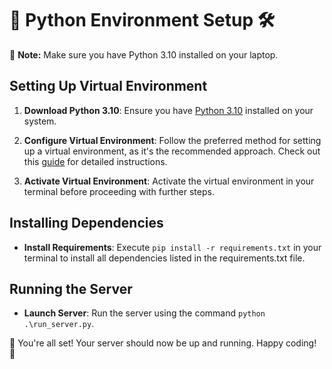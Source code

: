 # 🐍 Python Environment Setup 🛠️

📝 **Note:** Make sure you have Python 3.10 installed on your laptop.

## Setting Up Virtual Environment

1. **Download Python 3.10**: Ensure you have [Python 3.10](https://www.python.org/downloads/) installed on your system.

2. **Configure Virtual Environment**: Follow the preferred method for setting up a virtual environment, as it's the recommended approach. Check out this [guide](https://www.geeksforgeeks.org/python-virtual-environment/) for detailed instructions.

3. **Activate Virtual Environment**: Activate the virtual environment in your terminal before proceeding with further steps.

## Installing Dependencies

- **Install Requirements**: Execute `pip install -r requirements.txt` in your terminal to install all dependencies listed in the requirements.txt file.

## Running the Server

- **Launch Server**: Run the server using the command `python .\run_server.py`.

🚀 You're all set! Your server should now be up and running. Happy coding! 🎉
